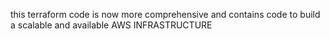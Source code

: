 this terraform code is now more comprehensive and contains code to build a scalable and available AWS INFRASTRUCTURE
